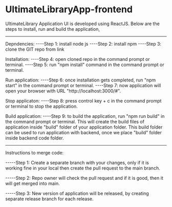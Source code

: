 # UltimateLibraryApp-frontend

UltimateLibrary Application UI is developed using ReactJS. Below are the steps to install, run and build the application,

------------------------------------------------

Depndencies:
----Step 1: install node js
----Step 2: install npm
----Step 3: clone the GIT repo from link 

Installation:
----Step 4: open cloned repo in the command prompt or terminal.
----Step 5: run "npm install" command in the command prompt or terminal.

Run application:
----Step 6: once installation gets completed, run "npm start" in the command prompt or terminal.
----Step 7: now application will open your browser with URL "http://localhost:3000/#".

Stop applicaton:
----Step 8: press control key + c in the command prompt or terminal to stop the application.

Build application:
----Step 9: to build the application, run "npm run build" in the command prompt or terminal. 
            This will create the build files of application inside "build" folder of your application folder. This build              folder can be used to run application with backend, once we place "build" folder inside backend code folder.

--------------------------------------------------

Instructions to merge code:

-----Step 1: Create a separate branch with your changes, only if it is      working fine in your local then create the pull request to the main branch.

-----Step 2: Repo owner will check the pull request and if it is good, then it will get merged into main.

-----Step 3: New version  of application will be released, by creating separate release branch for each release.
